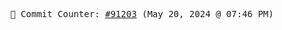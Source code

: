 <p align="center">
    <samp>
        📮 Commit Counter: <a href="https://github.com/Javascript-void0/Javascript-void0/commits/main">#91203</a> (May 20, 2024 @ 07:46 PM)
    </samp>
</p>